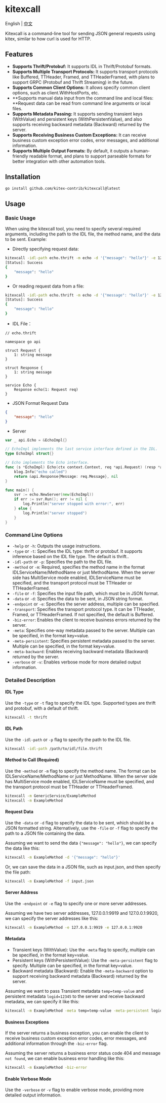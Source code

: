 # **kitexcall**

English | [中文](README_cn.md)

Kitexcall is a command-line tool for sending JSON general requests using kitex, similar to how curl is used for HTTP.

## Features

- **Supports Thrift/Protobuf:** It supports IDL in Thrift/Protobuf formats.
- **Supports Multiple Transport Protocols:** It supports transport protocols like Buffered, TTHeader, Framed, and TTHeaderFramed, with plans to support GRPC (Protobuf and Thrift Streaming) in the future.
- **Supports Common Client Options:** It allows specify common client options, such as client.WithHostPorts, etc.
- **Supports manual data input from the command line and local files: **Request data can be read from command line arguments or local files.
- **Supports Metadata Passing:** It supports sending transient keys (WithValue) and persistent keys (WithPersistentValue), and also supports receiving backward metadata (Backward) returned by the server.
- **Supports Receiving Business Custom Exceptions:** It can receive business custom exception error codes, error messages, and additional information.
- **Supports Multiple Output Formats:** By default, it outputs a human-friendly readable format, and plans to support parseable formats for better integration with other automation tools.

## Installation

```bash
go install github.com/kitex-contrib/kitexcall@latest
```

## Usage

### Basic Usage

When using the kitexcall tool, you need to specify several required arguments, including the path to the IDL file, the method name, and the data to be sent. Example:

- Directly specifying request data:

```bash
kitexcall -idl-path echo.thrift -m echo -d '{"message": "hello"}' -e 127.0.0.1:9999
[Status]: Success
{
    "message": "hello"
}
```

- Or reading request data from a file:

```bash
kitexcall -idl-path echo.thrift -m echo -d '{"message": "hello"}' -e 127.0.0.1:9999 -f input.json
[Status]: Success
{
    "message": "hello"
}
```

- IDL File：

```thrift
// echo.thrift

namespace go api

struct Request {
    1: string message
}

struct Response {
    1: string message
}

service Echo {
    Response echo(1: Request req)
}
```

- JSON Format Request Data

```json
{
    "message": "hello"
}
```

- Server

```go
var _ api.Echo = &EchoImpl{}

// EchoImpl implements the last service interface defined in the IDL.
type EchoImpl struct{}

// Echo implements the Echo interface.
func (s *EchoImpl) Echo(ctx context.Context, req *api.Request) (resp *api.Response, err error) {
    klog.Info("echo called")
    return &api.Response{Message: req.Message}, nil
}

func main() {
    svr := echo.NewServer(new(EchoImpl))
    if err := svr.Run(); err != nil {
        log.Println("server stopped with error:", err)
    } else {
        log.Println("server stopped")
    }
}
```

### Command Line Options

- `-help` or `-h`: Outputs the usage instructions.
- `-type` or `-t`: Specifies the IDL type: thrift or protobuf. It supports inference based on the IDL file type. The default is thrift..
- `-idl-path` or `-p`: Specifies the path to the IDL file.
- `-method` or `-m`: Required, specifies the method name in the format IDLServiceName/MethodName or just MethodName. When the server side has MultiService mode enabled, IDLServiceName must be specified, and the transport protocol must be TTHeader or TTHeaderFramed.
- `-file` or `-f`: Specifies the input file path, which must be in JSON format.
- `-data` or `-d`: Specifies the data to be sent, in JSON string format.
- `-endpoint` or `-e`: Specifies the server address, multiple can be specified.
- `-transport`: Specifies the transport protocol type. It can be TTHeader, Framed, or TTHeaderFramed. If not specified, the default is Buffered.
- `-biz-error`: Enables the client to receive business errors returned by the server.
- `-meta`: Specifies one-way metadata passed to the server. Multiple can be specified, in the format key=value.
- `-meta-persistent`: Specifies persistent metadata passed to the server. Multiple can be specified, in the format key=value.
- `-meta-backward`: Enables receiving backward metadata (Backward) returned by the server.
- `-verbose` or `-v`: Enables verbose mode for more detailed output information.

### Detailed Description

#### IDL Type

Use the `-type` or `-t` flag to specify the IDL type. Supported types are thrift and protobuf, with a default of thrift.

```bash
kitexcall -t thrift
```

#### IDL Path

Use the `-idl-path` or `-p` flag to specify the path to the IDL file.

```bash
kitexcall -idl-path /path/to/idl/file.thrift
```

#### Method to Call (Required)

Use the `-method` or `-m` flag to specify the method name. The format can be IDLServiceName/MethodName or just MethodName. When the server side has MultiService mode enabled, IDLServiceName must be specified, and the transport protocol must be TTHeader or TTHeaderFramed.

```bash
kitexcall -m GenericService/ExampleMethod
kitexcall -m ExampleMethod
```

#### Request Data

Use the `-data` or `-d` flag to specify the data to be sent, which should be a JSON formatted string. Alternatively, use the `-file` or `-f` flag to specify the path to a JSON file containing the data.

Assuming we want to send the data `{"message": "hello"}`, we can specify the data like this:

```bash
kitexcall -m ExampleMethod -d '{"message": "hello"}'
```

Or, we can save the data in a JSON file, such as input.json, and then specify the file path:

```bash
kitexcall -m ExampleMethod -f input.json
```

#### Server Address

Use the `-endpoint` or `-e` flag to specify one or more server addresses.

Assuming we have two server addresses, 127.0.0.1:9919 and 127.0.0.1:9920, we can specify the server addresses like this:

```bash
kitexcall -m ExampleMethod -e 127.0.0.1:9919 -e 127.0.0.1:9920
```

#### Metadata

- Transient keys (WithValue): Use the `-meta` flag to specify, multiple can be specified, in the format key=value.
- Persistent keys (WithPersistentValue): Use the `-meta-persistent` flag to specify. Multiple can be specified, in the format key=value.
- Backward metadata (Backward): Enable the `-meta-backward` option to support receiving backward metadata (Backward) returned by the server.

Assuming we want to pass Transient  metadata `temp=temp-value` and persistent metadata `logid=12345` to the server and receive backward metadata, we can specify it like this:

```bash
kitexcall -m ExampleMethod -meta temp=temp-value -meta-persistent logid=12345 -meta-backward
```

#### Business Exceptions

If the server returns a business exception, you can enable the client to receive business custom exception error codes, error messages, and additional information through the `-biz-error` flag.

Assuming the server returns a business error status code 404 and message `not found`, we can enable business error handling like this:

```bash
kitexcall -m ExampleMethod -biz-error
```

#### Enable Verbose Mode

Use the `-verbose` or `-v` flag to enable verbose mode, providing more detailed output information.